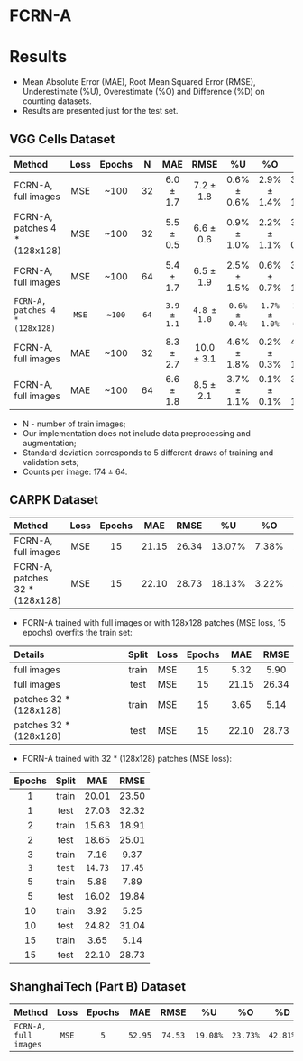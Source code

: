 # FCRN-A

# Results
* Mean Absolute Error (MAE), Root Mean Squared Error (RMSE), Underestimate (%U), Overestimate (%O) and Difference (%D) on counting datasets.
* Results are presented just for the test set.

## VGG Cells Dataset
| Method                        | Loss  | Epochs | N     | MAE       | RMSE       | %U          | %O          | %D          |
| :---                          | :---: | :---:  | :---: | :---:     | :---:      | :---:       | :---:       | :---:       |
| FCRN-A, full images           | MSE   | ~100   | 32    | 6.0 ± 1.7 |  7.2 ± 1.8 | 0.6% ± 0.6% | 2.9% ± 1.4% | 3.5% ± 1.0% |
| FCRN-A, patches 4 * (128x128) | MSE   | ~100   | 32    | 5.5 ± 0.5 |  6.6 ± 0.6 | 0.9% ± 1.0% | 2.2% ± 1.1% | 3.2% ± 0.3% |
| FCRN-A, full images           | MSE   | ~100   | 64    | 5.4 ± 1.7 |  6.5 ± 1.9 | 2.5% ± 1.5% | 0.6% ± 0.7% | 3.1% ± 1.0% |
|`FCRN-A, patches 4 * (128x128)`|`MSE`  |`~100`  |`64`   |`3.9 ± 1.1`| `4.8 ± 1.0`|`0.6% ± 0.4%`|`1.7% ± 1.0%`|`2.3% ± 0.7%`|
| FCRN-A, full images           | MAE   | ~100   | 32    | 8.3 ± 2.7 | 10.0 ± 3.1 | 4.6% ± 1.8% | 0.2% ± 0.3% | 4.8% ± 1.6% |
| FCRN-A, full images           | MAE   | ~100   | 64    | 6.6 ± 1.8 |  8.5 ± 2.1 | 3.7% ± 1.1% | 0.1% ± 0.1% | 3.9% ± 1.0% |

* N - number of train images;
* Our implementation does not include data preprocessing and augmentation;
* Standard deviation corresponds to 5 different draws of training and validation sets;
* Counts per image: 174 ± 64.

## CARPK Dataset
| Method                        | Loss  | Epochs | MAE    | RMSE  | %U     | %O    |  %D    |
| :---                          | :---: | :---:  | :---:  | :---: | :---:  | :---: | :---:  | 
| FCRN-A, full images           | MSE   | 15     | 21.15  | 26.34 | 13.07% | 7.38% | 20.45% |
| FCRN-A, patches 32 * (128x128)| MSE   | 15     | 22.10  |	28.73 | 18.13% | 3.22% | 21.35% |

* FCRN-A trained with full images or with 128x128 patches (MSE loss, 15 epochs) overfits the train set:

| Details               | Split | Loss  | Epochs | MAE    | RMSE  |
| :---                  | :---: | :---: | :---:  | :---:  | :---: |
| full images           | train | MSE   | 15     |  5.32  |  5.90 |
| full images           | test  | MSE   | 15     | 21.15  | 26.34 |
| patches 32 * (128x128)| train | MSE   | 15     |  3.65  |	 5.14 |
| patches 32 * (128x128)| test  | MSE   | 15     | 22.10  |	28.73 |

* FCRN-A trained with 32 * (128x128) patches (MSE loss):

| Epochs | Split | MAE   | RMSE  |
| :---:  | :---: | :---: | :---: |
| 1      | train | 20.01 | 23.50 |
| 1      | test  | 27.03 | 32.32 |
| 2      | train | 15.63 | 18.91 |
| 2      | test  | 18.65 | 25.01 |
| 3      | train |  7.16 |  9.37 |
|`3`     |`test` |`14.73`|`17.45`|
| 5      | train |  5.88 |  7.89 |
| 5      | test  | 16.02 | 19.84 |
| 10     | train |  3.92 |  5.25 |
| 10     | test  | 24.82 | 31.04 |
| 15     | train |  3.65 |  5.14 |
| 15     | test  | 22.10 | 28.73 |

## ShanghaiTech (Part B) Dataset
| Method              | Loss  | Epochs | MAE   | RMSE  | %U     | %O     |  %D    |
| :---                | :---: | :---:  | :---: | :---: | :---:  | :---:  | :---:  |
|`FCRN-A, full images`|`MSE`  |`5`     |`52.95`|`74.53`|`19.08%`|`23.73%`|`42.81%`|

